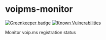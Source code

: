 # voipms-monitor

[![Greenkeeper badge](https://badges.greenkeeper.io/nsutclif/voipms-monitor.svg)](https://greenkeeper.io/)
[![Known Vulnerabilities](https://snyk.io/test/github/nsutclif/voipms-monitor/badge.svg)](https://snyk.io/test/github/nsutclif/voipms-monitor)

Monitor voip.ms registration status
